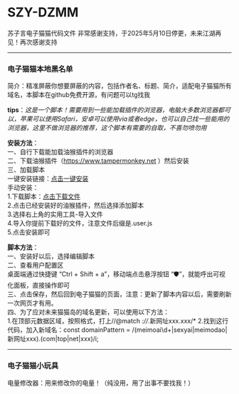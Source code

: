 # SZY-DZMM
苏子言电子猫猫代码文件
非常感谢支持，于2025年5月10日停更，未来江湖再见！再次感谢支持

---  
### 电子猫猫本地黑名单   
简介：精准屏蔽你想要屏蔽的内容，包括作者名、标题、简介，适配电子猫猫所有域名，本脚本在github免费开源，有问题可以tg找我  

**tips**：*这是一个脚本！需要用到一些能加载插件的浏览器，电脑大多数浏览器都可以，苹果可以使用Safari，安卓可以使用via或者edge，也可以自己找一些能用的浏览器，这里不做浏览器的推荐，这个脚本有需要的自取，不喜勿喷勿用*   

**安装方法**：   
一、自行下载能加载油猴插件的浏览器   
二、下载油猴插件（https://www.tampermonkey.net ）然后安装   
三、加载脚本   
一键安装链接：[点击一键安装](https://raw.githubusercontent.com/Suziyan-528/SZY-DZMM/refs/heads/main/%E7%94%B5%E5%AD%90%E7%8C%AB%E7%8C%AB%E6%99%BA%E8%83%BD%E5%B7%A5%E5%85%B7%E7%AE%B1/%E6%99%BA%E8%83%BD%E5%B7%A5%E5%85%B7%E7%AE%B1.user.js)    
手动安装：  
1.下载脚本：[点击下载文件](https://github.com/Suziyan-528/SZY-DZMM/releases/tag/V5.8.1)   
2.点击已经安装好的油猴插件，然后选择添加脚本   
3.选择右上角的实用工具-导入文件   
4.导入你提前下载好的文件，注意文件后缀是.user.js   
5.点击安装即可     


**脚本方法**：   
一、安装好以后，选择编辑脚本      
二、查看用户配置区    
桌面端通过快捷键 “Ctrl + Shift + a”，移动端点击悬浮按钮 “🛡️”，就能呼出可视化面板，直接操作即可   
三、点击保存，然后回到电子猫猫的页面，注意：更新了脚本内容以后，需要刷新一次网页才有用。   
四、为了应对未来猫猫岛的域名更新，可以使用以下方法：   
1.在顶部元数据区域，按照格式，打上//@match        *://*.新网址xxx.xxx/*
2.找到这行代码，加入新域名：const domainPattern = /(meimoai\d+|sexyai|meimodao|新网址xxx)\.(com|top|net|xxx)/i;

---
### 电子猫猫小玩具
电量修改器：用来修改你的电量！（纯没用，用了出事不要找我！）
